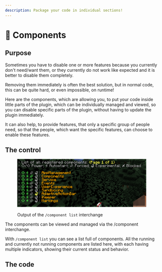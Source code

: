 ```yaml
---
description: Package your code in individual sections!
---
```


# 🚞 Components

## Purpose

Sometimes you have to disable one or more features because you currently don't need/want them, or they currently do not work like expected and it is better to disable them completely.

Removing them immediately is often the best solution, but in normal code, this can be quite hard, or even impossible, on runtime!

Here are the components, which are allowing you, to put your code inside little parts of the plugin, which can be individually managed and viewed, so you can disable specific parts of the plugin, without having to update the plugin immediately.

It can also help, to provide features, that only a specific group of people need, so that the people, which want the specific features, can choose to enable these features.

## The control

<figure><img src="../.gitbook/assets/image (1).png" alt=""><figcaption><p>Output of the <code>/component list</code> interchange</p></figcaption></figure>

The components can be viewed and managed via the /component interchange.

With `/component list` you can see a list full of components. All the running and currently not running components are listed here, with each having multiple indicators, showing their current status and behavior.

## The code


